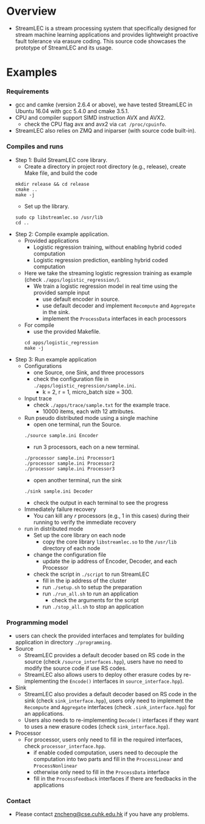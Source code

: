# Overview
+ StreamLEC is a stream processing system that specifically designed for stream machine learning applications and provides lightweight proactive fault tolerance via erasure coding.
This source code showcases the prototype of StreamLEC and its usage.

# Examples
### Requirements
+ gcc and camke (version 2.6.4 or above), we have tested StreamLEC in Ubuntu 16.04 with gcc 5.4.0 and cmake 3.5.1.
+ CPU and compiler support SIMD instruction AVX and AVX2.
    + check the CPU flag avx and avx2 via `cat /proc/cpuinfo`.
+ StreamLEC also relies on ZMQ and iniparser (with source code built-in).
### Compiles and runs
+ Step 1: Build StreamLEC core library.
    + Create a directory in project root directory (e.g., release), create Make file, and build the code
    ``` 
    mkdir release && cd release
    cmake ..
    make -j
    ```
    + Set up the library.
    ```
    sudo cp libstreamlec.so /usr/lib
    cd ..
    ```
+ Step 2: Compile example application.
    + Provided applications
        + Logistic regression training, without enabling hybrid coded computation
        + Logistic regression prediction, eanbling hybrid coded computation
    + Here we take the streaming logistic regression training as example (check `./apps/logistic_regression/`).
        + We train a logistic regression model in real time using the provided sample input
            + use default encoder in source.
            + use default decoder and implement `Recompute` and `Aggregate` in the sink.
            + implement the `ProcessData` interfaces in each processors
    + For compile
        + use the provided Makefile.
        ```
        cd apps/logistic_regression
        make -j
        ```
+ Step 3: Run example application 
    + Configurations
        + one Source, one Sink, and three processors
        + check the configuration file in `./apps/logistic_regression/sample.ini`.
            + k = 2, r = 1, micro_batch size = 300.
    + Input trace
        + check `./apps/trace/sample.txt` for the example trace.
            + 10000 items, each with 12 attributes.
    + Run pseudo distributed mode using a single machine
        + open one terminal, run the Source.
        ```
        ./source sample.ini Encoder
        ```      
        + run 3 processors, each on a new terminal.
        ```
        ./processor sample.ini Processor1
        ./processor sample.ini Processor2
        ./processor sample.ini Processor3
        ```
        + open another terminal, run the sink
        ```
        ./sink sample.ini Decoder
        ```      
        + check the output  in each terminal to see the progress
    + Immediately failure recovery
        + You can kill any *r* processors (e.g., 1 in this cases) during their running to verify the immediate recovery
    + run in distributed mode
        + Set up the core library on each node
            + copy the core library `libstreamlec.so` to the `/usr/lib` directory of each node
        + change the configuration file
            + update the ip address of Encoder, Decoder, and each Processor
        + check the script in `./script` to run StreamLEC
            + fill in the ip address of the cluster
            + run `./setup.sh` to setup the preparation
            + run `./run_all.sh` to run an application
                + check the arguments for the script
            + run `./stop_all.sh` to stop an application

### Programming model
+ users can check the provided interfaces and templates for building application in directory `./programming`. 
+ Source
    + StreamLEC provides a default decoder based on RS code in the source (check `/source_interfaces.hpp`), users have no need to modify the source code if use RS codes.
    + StreamLEC also allows users to deploy other erasure codes by re-implementing the `Encode()` interfaces in `source_interface.hpp`).
+ Sink
    + StreamLEC also provides a default decoder based on RS code in the sink (check `sink_interface.hpp`), users only need to implement the `Recompute` and `Aggregate` interfaces (check `.sink_interface.hpp`) for an applications.
    + Users also needs to re-implementing `Decode()` interfaces if they want to uses a new erasure codes (check `sink_interface.hpp`).
+ Processor
    + For processor, users only need to fill in the required interfaces, check `processor_interface.hpp`.
        + if enable coded computation, users need to decouple the computation into two parts and fill in the `ProcessLinear` and `ProcessNonlinear`
        + otherwise only need to fill in the `ProcessData` interface
        + fill in the `ProcessFeedback` interfaces if there are feedbacks in the applications

### Contact
+ Please contact zncheng@cse.cuhk.edu.hk if you have any problems.
